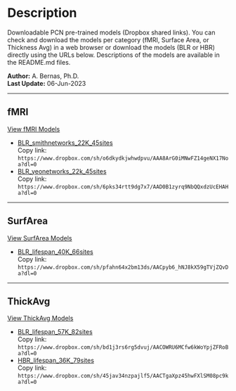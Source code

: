 # Description
Downloadable PCN pre-trained models (Dropbox shared links). You can check and download the models per category (fMRI, Surface Area, or Thickness Avg) in a web browser or download the models (BLR or HBR) directly using the URLs below. Descriptions of the models are available in the README.md files.

**Author:** A. Bernas, Ph.D.  
**Last Update:** 06-Jun-2023

---

## fMRI
[View fMRI Models](https://www.dropbox.com/sh/5ycc9lswkq1vp0w/AACYe0NTl1i2MbD-NwfrjwDTa?dl=0)

- [BLR_smithnetworks_22K_45sites](https://www.dropbox.com/sh/o6dkydkjwhwdpvu/AAA8ArG0iMNwFZ14geNX17Noa?dl=0)  
  Copy link: `https://www.dropbox.com/sh/o6dkydkjwhwdpvu/AAA8ArG0iMNwFZ14geNX17Noa?dl=0`  
- [BLR_yeonetworks_22k_45sites](https://www.dropbox.com/sh/6pks34rtt9dg7x7/AAD0B1zyrq9NbQQxdzUcEHAHa?dl=0)  
  Copy link: `https://www.dropbox.com/sh/6pks34rtt9dg7x7/AAD0B1zyrq9NbQQxdzUcEHAHa?dl=0`  

---

## SurfArea
[View SurfArea Models](https://www.dropbox.com/sh/9fwgudqdqbl4o5q/AAD5JD3CHzW9GTfP9sAQltm0a?dl=0)

- [BLR_lifespan_40K_66sites](https://www.dropbox.com/sh/pfahn64x2bm13ds/AACpyb6_hNJ8kX59gTVjZQvDa?dl=0)  
  Copy link: `https://www.dropbox.com/sh/pfahn64x2bm13ds/AACpyb6_hNJ8kX59gTVjZQvDa?dl=0`  

---

## ThickAvg
[View ThickAvg Models](https://www.dropbox.com/sh/kjo6p83grtsx3ng/AABuPufjJ2UW1j65ItmDZU6sa?dl=0)

- [BLR_lifespan_57K_82sites](https://www.dropbox.com/sh/bd1j3rs6rg5dvuj/AACOWRU6MCfw6kWoYpjZFRoBa?dl=0)  
  Copy link: `https://www.dropbox.com/sh/bd1j3rs6rg5dvuj/AACOWRU6MCfw6kWoYpjZFRoBa?dl=0`  
- [HBR_lifespan_36K_79sites](https://www.dropbox.com/sh/45jav34nzpajlf5/AACTgaXpz45hwFXlSM08pc9ka?dl=0)  
  Copy link: `https://www.dropbox.com/sh/45jav34nzpajlf5/AACTgaXpz45hwFXlSM08pc9ka?dl=0`  

